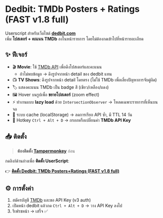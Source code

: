 # Dedbit: TMDb Posters + Ratings (FAST v1.8 full)

Userscript สำหรับเว็บไซต์ **[dedbit.com](https://www.dedbit.com/)**  
เพิ่ม **โปสเตอร์ + คะแนน TMDb** ลงในหน้ารายการ โดยไม่ต้องกดเข้าไปที่หน้ารายละเอียด  

## ✨ ฟีเจอร์

- 🎬 **Movie**: ใช้ [TMDb API](https://www.themoviedb.org/documentation/api) เพื่อดึงโปสเตอร์และคะแนน  
  - ถ้าไม่พบข้อมูล → ดึงรูปจากหน้า detail ของ dedbit แทน  
- 📺 **TV Shows**: ดึงรูปจากหน้า detail โดยตรง (ไม่ใช้ TMDb เพื่อเลี่ยงปัญหาการจับคู่ผิด)  
- 🏷️ แสดงคะแนน TMDb เป็น badge สี (เขียว/เหลือง/แดง)  
- 🖼️ Hover บนรูปเพื่อ **ขยายโปสเตอร์** (zoom effect)  
- ⚡ ทำงานแบบ **lazy load** ด้วย `IntersectionObserver` → โหลดเฉพาะรายการที่เห็นบนจอ  
- 💾 ระบบ cache (localStorage) → ลดการเรียก API ซ้ำ, มี TTL 14 วัน  
- 🔑 Hotkey `Ctrl + Alt + D` → กรอกหรือเปลี่ยนค่า **TMDb API Key**  

## 📥 ติดตั้ง

> **ต้องติดตั้ง [Tampermonkey](https://www.tampermonkey.net/)** ก่อน

กดลิงก์ด้านล่างเพื่อ **ติดตั้ง UserScript**:

👉 [**ติดตั้ง Dedbit: TMDb Posters+Ratings (FAST v1.8 full)**](https://raw.githubusercontent.com/Thanatad/dedbit-enhancer/main/dedbit-tmdb.user.js)

## ⚙️ การตั้งค่า

1. สมัครบัญชี [TMDb](https://www.themoviedb.org/signup) และขอ API Key (v3 auth)  
2. เปิดหน้า dedbit แล้วกด `Ctrl + Alt + D` → วาง API Key ลงไป  
3. รีเฟรชหน้า → เสร็จ ✅  
